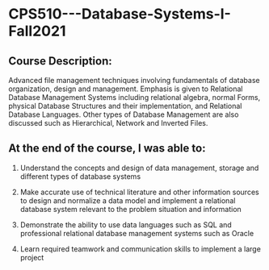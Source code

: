 # CPS510---Database-Systems-I-Fall2021

## Course Description:
Advanced file management techniques involving fundamentals of database organization, design and management. Emphasis is given to Relational Database
Management Systems including relational algebra, normal Forms, physical Database Structures and their implementation, and Relational Database Languages. Other types
of Database Management are also discussed such as Hierarchical, Network and Inverted Files.

## At the end of the course, I was able to:

1. Understand the concepts and design of data management, storage and different types of database systems

2. Make accurate use of technical literature and other information sources to design and normalize a data model and implement a relational database system relevant
to the problem situation and information

3. Demonstrate the ability to use data languages such as SQL and professional relational database management systems such as Oracle

4. Learn required teamwork and communication skills to implement a large project

